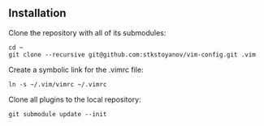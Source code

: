 Installation
------------

Clone the repository with all of its submodules:
```
cd ~
git clone --recursive git@github.com:stkstoyanov/vim-config.git .vim
```

Create a symbolic link for the .vimrc file:

```
ln -s ~/.vim/vimrc ~/.vimrc
```

Clone all plugins to the local repository:

```
git submodule update --init
```

